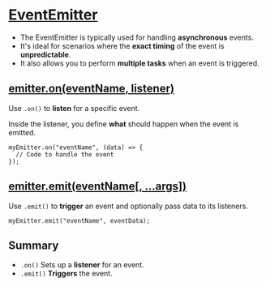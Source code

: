# [EventEmitter](https://nodejs.org/docs/latest-v22.x/api/events.html)

- The EventEmitter is typically used for handling **asynchronous** events.
- It's ideal for scenarios where the **exact timing** of the event is **unpredictable**.
- It also allows you to perform **multiple tasks** when an event is triggered.

## [emitter.on(eventName, listener)](https://nodejs.org/docs/latest-v22.x/api/events.html#emitteroneventname-listener)

Use `.on()` to **listen** for a specific event.

Inside the listener, you define **what** should happen when the event is emitted.

```
myEmitter.on("eventName", (data) => {
  // Code to handle the event
});
```

## [emitter.emit(eventName[, ...args])](https://nodejs.org/docs/latest-v22.x/api/events.html#emitteremiteventname-args)

Use `.emit()` to **trigger** an event and optionally pass data to its listeners.

```
myEmitter.emit("eventName", eventData);
```

## Summary

- `.on()` Sets up a **listener** for an event.
- `.emit()` **Triggers** the event.
